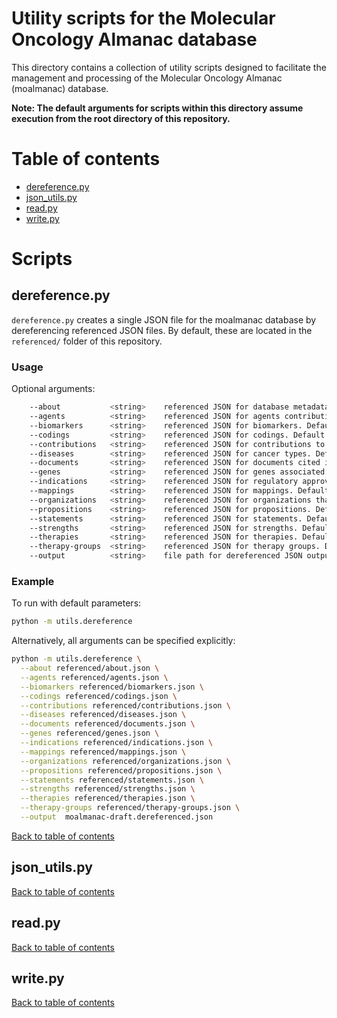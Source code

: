 # Utility scripts for the Molecular Oncology Almanac database
This directory contains a collection of utility scripts designed to facilitate the management and processing of the Molecular Oncology Almanac (moalmanac) database.

**Note: The default arguments for scripts within this directory assume execution from the root directory of this repository.**

# Table of contents
- [dereference.py](#dereferencepy)
- [json_utils.py](#json_utilspy)
- [read.py](#readpy)
- [write.py](#writepy)

# Scripts
## dereference.py
`dereference.py` creates a single JSON file for the moalmanac database by dereferencing referenced JSON files. By default, these are located in the `referenced/` folder of this repository.

### Usage
Optional arguments:
```bash
    --about           <string>    referenced JSON for database metadata. Default: referenced/about.json
    --agents          <string>    referenced JSON for agents contribution to database. Default: referenced/agents.json
    --biomarkers      <string>    referenced JSON for biomarkers. Default: referenced/biomarkers.json
    --codings         <string>    referenced JSON for codings. Default: referenced/codings.json
    --contributions   <string>    referenced JSON for contributions to database. Default: referenced/contributions.json
    --diseases        <string>    referenced JSON for cancer types. Default: referenced/diseases.json
    --documents       <string>    referenced JSON for documents cited in the database. Default: referenced/documents.json
    --genes           <string>    referenced JSON for genes associated with biomarkers. Default: referenced/genes.json
    --indications     <string>    referenced JSON for regulatory approvals for use or reimbursement. Default: referenced/indications.json
    --mappings        <string>    referenced JSON for mappings. Default: referenced/mappings.json
    --organizations   <string>    referenced JSON for organizations that publish documents cited within the database. Default: referenced/organizations.json
    --propositions    <string>    referenced JSON for propositions. Default: referenced/propositions.json
    --statements      <string>    referenced JSON for statements. Default: referenced/statements.json
    --strengths       <string>    referenced JSON for strengths. Default: referenced/strengths.json
    --therapies       <string>    referenced JSON for therapies. Default: referenced/therapies.json
    --therapy-groups  <string>    referenced JSON for therapy groups. Default: referenced/therapy_groups.json
    --output          <string>    file path for dereferenced JSON output by this script. Default: moalmanac-draft.dereferenced.json
```

### Example
To run with default parameters:
```bash
python -m utils.dereference
```

Alternatively, all arguments can be specified explicitly:
```bash
python -m utils.dereference \
  --about referenced/about.json \
  --agents referenced/agents.json \
  --biomarkers referenced/biomarkers.json \
  --codings referenced/codings.json \
  --contributions referenced/contributions.json \
  --diseases referenced/diseases.json \
  --documents referenced/documents.json \
  --genes referenced/genes.json \
  --indications referenced/indications.json \
  --mappings referenced/mappings.json \
  --organizations referenced/organizations.json \
  --propositions referenced/propositions.json \
  --statements referenced/statements.json \
  --strengths referenced/strengths.json \
  --therapies referenced/therapies.json \
  --therapy-groups referenced/therapy-groups.json \
  --output  moalmanac-draft.dereferenced.json
```

[Back to table of contents](#table-of-contents)

## json_utils.py

[Back to table of contents](#table-of-contents)

## read.py

[Back to table of contents](#table-of-contents)

## write.py

[Back to table of contents](#table-of-contents)
